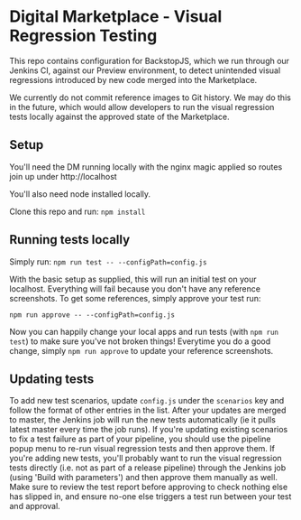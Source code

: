 # Digital Marketplace - Visual Regression Testing
This repo contains configuration for BackstopJS, which we run through our Jenkins CI, against our Preview environment, to detect unintended visual regressions introduced by new code merged into the Marketplace.

We currently do not commit reference images to Git history. We may do this in the future, which would allow developers to run the visual regression tests locally against the approved state of the Marketplace. 

## Setup
You'll need the DM running locally with the nginx magic applied so routes join up under http://localhost

You'll also need node installed locally.

Clone this repo and run:
`npm install`

## Running tests locally
Simply run:
`npm run test -- --configPath=config.js`

With the basic setup as supplied, this will run an initial test on your localhost.  Everything will fail because you don't have any reference screenshots.  To get some references, simply approve your test run:

`npm run approve -- --configPath=config.js`

Now you can happily change your local apps and run tests (with `npm run test`) to make sure you've not broken things!  Everytime you do a good change, simply `npm run approve` to update your reference screenshots.

## Updating tests
To add new test scenarios, update `config.js` under the `scenarios` key and follow the format of other entries in the list. After your updates are merged to master, the Jenkins job will run the new tests automatically (ie it pulls latest master every time the job runs). If you're updating existing scenarios to fix a test failure as part of your pipeline, you should use the pipeline popup menu to re-run visual regression tests and then approve them. If you're adding new tests, you'll probably want to run the visual regression tests directly (i.e. not as part of a release pipeline) through the Jenkins job (using 'Build with parameters') and then approve them manually as well. Make sure to review the test report before approving to check nothing else has slipped in, and ensure no-one else triggers a test run between your test and approval.
